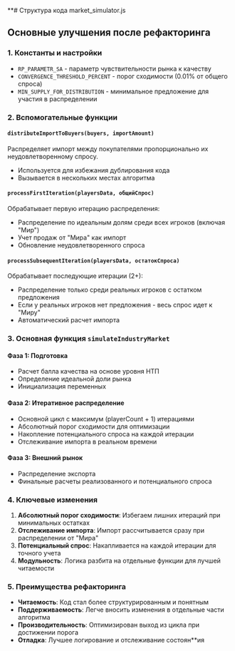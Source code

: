 **# Структура кода market_simulator.js

## Основные улучшения после рефакторинга

### 1. Константы и настройки
- `RP_PARAMETR_SA` - параметр чувствительности рынка к качеству
- `CONVERGENCE_THRESHOLD_PERCENT` - порог сходимости (0.01% от общего спроса)
- `MIN_SUPPLY_FOR_DISTRIBUTION` - минимальное предложение для участия в распределении

### 2. Вспомогательные функции

#### `distributeImportToBuyers(buyers, importAmount)`
Распределяет импорт между покупателями пропорционально их неудовлетворенному спросу.
- Используется для избежания дублирования кода
- Вызывается в нескольких местах алгоритма

#### `processFirstIteration(playersData, общийСпрос)`
Обрабатывает первую итерацию распределения:
- Распределение по идеальным долям среди всех игроков (включая "Мир")
- Учет продаж от "Мира" как импорт
- Обновление неудовлетворенного спроса

#### `processSubsequentIteration(playersData, остатокСпроса)`  
Обрабатывает последующие итерации (2+):
- Распределение только среди реальных игроков с остатком предложения
- Если у реальных игроков нет предложения - весь спрос идет к "Миру"
- Автоматический расчет импорта

### 3. Основная функция `simulateIndustryMarket`

#### Фаза 1: Подготовка
- Расчет балла качества на основе уровня НТП
- Определение идеальной доли рынка
- Инициализация переменных

#### Фаза 2: Итеративное распределение
- Основной цикл с максимум (playerCount + 1) итерациями
- Абсолютный порог сходимости для оптимизации
- Накопление потенциального спроса на каждой итерации
- Отслеживание импорта в реальном времени

#### Фаза 3: Внешний рынок
- Распределение экспорта
- Финальные расчеты реализованного и потенциального спроса

### 4. Ключевые изменения

1. **Абсолютный порог сходимости**: Избегаем лишних итераций при минимальных остатках
2. **Отслеживание импорта**: Импорт рассчитывается сразу при распределении от "Мира"
3. **Потенциальный спрос**: Накапливается на каждой итерации для точного учета
4. **Модульность**: Логика разбита на отдельные функции для лучшей читаемости

### 5. Преимущества рефакторинга

- **Читаемость**: Код стал более структурированным и понятным
- **Поддерживаемость**: Легче вносить изменения в отдельные части алгоритма
- **Производительность**: Оптимизирован выход из цикла при достижении порога
- **Отладка**: Лучшее логирование и отслеживание состоян**ия